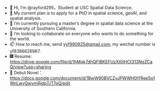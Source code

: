 - 👋 Hi, I’m @rayford295，Student at USC Spatial Data Science.
- 📖 My current plan is to apply for a PhD in spatial science, geoAI, and spatial analysis. 
- 🌱 I’m currently pursuing a master’s degree in spatial data science at the University of Southern California.
- 💞️ I’m looking to collaborate on everyone who wants to do something for the world.
- 📫 How to reach me, send yyf990925@gmail.com, my wechat number is yf8386626967.
- 🎆 Resume: https://drive.google.com/file/d/1hMqk7dhQFIBKEFUzXt0IHCt313NgZCaQ/view?usp=sharing
- 🎰 Debut Novel：https://docs.google.com/document/d/1BwW90BVCZvJPWWH0lYRee5o1WnLwvQwvmRjdp7JT7pQ/edit




<!---
rayford295/rayford295 is a ✨ special ✨ repository because its `README.md` (this file) appears on your GitHub profile.
You can click the Preview link to take a look at your changes.
--->
